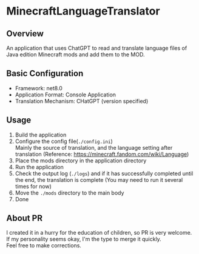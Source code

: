 # MinecraftLanguageTranslator

## Overview

An application that uses ChatGPT to read and translate language files of Java edition Minecraft mods and add them to the MOD.

## Basic Configuration

  - Framework: net8.0
  - Application Format: Console Application
  - Translation Mechanism: CHatGPT (version specified)

## Usage

1. Build the application
1. Configure the config file(`./config.ini`)<br/>
  Mainly the source of translation, and the language setting after translation (Reference: https://minecraft.fandom.com/wiki/Language)
1. Place the mods directory in the application directory
1. Run the application
1. Check the output log (`./logs`) and if it has successfully completed until the end, the translation is complete (You may need to run it several times for now)
1. Move the `./mods` directory to the main body
1. Done

## About PR

I created it in a hurry for the education of children, so PR is very welcome.<br/>
If my personality seems okay, I'm the type to merge it quickly.<br/>
Feel free to make corrections.
